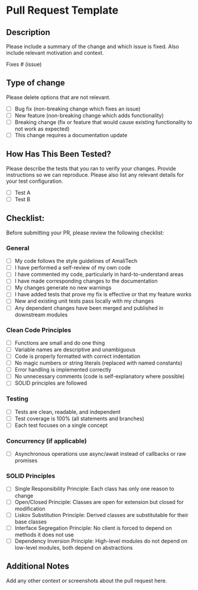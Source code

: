 # Pull Request Template

## Description
Please include a summary of the change and which issue is fixed. Also include relevant motivation and context.

Fixes # (issue)

## Type of change
Please delete options that are not relevant.

- [ ] Bug fix (non-breaking change which fixes an issue)
- [ ] New feature (non-breaking change which adds functionality)
- [ ] Breaking change (fix or feature that would cause existing functionality to not work as expected)
- [ ] This change requires a documentation update

## How Has This Been Tested?
Please describe the tests that you ran to verify your changes. Provide instructions so we can reproduce. Please also list any relevant details for your test configuration.

- [ ] Test A
- [ ] Test B

## Checklist:
Before submitting your PR, please review the following checklist:

### General
- [ ] My code follows the style guidelines of AmaliTech
- [ ] I have performed a self-review of my own code
- [ ] I have commented my code, particularly in hard-to-understand areas
- [ ] I have made corresponding changes to the documentation
- [ ] My changes generate no new warnings
- [ ] I have added tests that prove my fix is effective or that my feature works
- [ ] New and existing unit tests pass locally with my changes
- [ ] Any dependent changes have been merged and published in downstream modules

### Clean Code Principles
- [ ] Functions are small and do one thing
- [ ] Variable names are descriptive and unambiguous
- [ ] Code is properly formatted with correct indentation
- [ ] No magic numbers or string literals (replaced with named constants)
- [ ] Error handling is implemented correctly
- [ ] No unnecessary comments (code is self-explanatory where possible)
- [ ] SOLID principles are followed

### Testing
- [ ] Tests are clean, readable, and independent
- [ ] Test coverage is 100% (all statements and branches)
- [ ] Each test focuses on a single concept

### Concurrency (if applicable)
- [ ] Asynchronous operations use async/await instead of callbacks or raw promises

### SOLID Principles
- [ ] Single Responsibility Principle: Each class has only one reason to change
- [ ] Open/Closed Principle: Classes are open for extension but closed for modification
- [ ] Liskov Substitution Principle: Derived classes are substitutable for their base classes
- [ ] Interface Segregation Principle: No client is forced to depend on methods it does not use
- [ ] Dependency Inversion Principle: High-level modules do not depend on low-level modules, both depend on abstractions

## Additional Notes
Add any other context or screenshots about the pull request here.